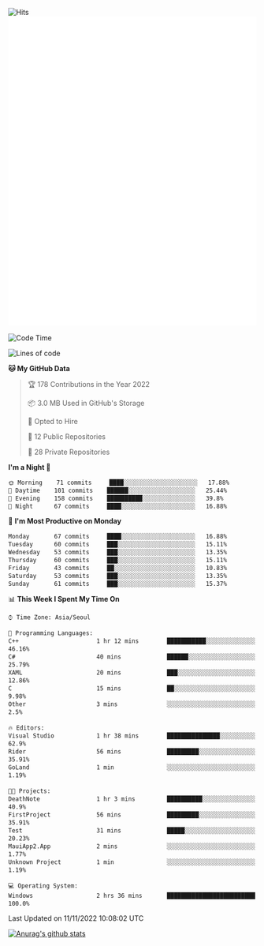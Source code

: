 ![Hits](https://hits.seeyoufarm.com/api/count/incr/badge.svg?url=https%3A%2F%2Fgithub.com%2Fkokose1234&count_bg=%2379C83D&title_bg=%23555555&icon=apple.svg&icon_color=%23E7E7E7&title=hits&edge_flat=false)
<br/>
![Metrics](https://github.com/kokose1234/kokose1234/blob/main/github-metrics.svg)

<!--START_SECTION:waka-->
![Code Time](http://img.shields.io/badge/Code%20Time-712%20hrs%2055%20mins-blue)

![Lines of code](https://img.shields.io/badge/From%20Hello%20World%20I%27ve%20Written-911%20Thousand%20lines%20of%20code-blue)

**🐱 My GitHub Data** 

> 🏆 178 Contributions in the Year 2022
 > 
> 📦 3.0 MB Used in GitHub's Storage 
 > 
> 💼 Opted to Hire
 > 
> 📜 12 Public Repositories 
 > 
> 🔑 28 Private Repositories  
 > 
**I'm a Night 🦉** 

```text
🌞 Morning    71 commits     ████░░░░░░░░░░░░░░░░░░░░░   17.88% 
🌆 Daytime    101 commits    ██████░░░░░░░░░░░░░░░░░░░   25.44% 
🌃 Evening    158 commits    ██████████░░░░░░░░░░░░░░░   39.8% 
🌙 Night      67 commits     ████░░░░░░░░░░░░░░░░░░░░░   16.88%

```
📅 **I'm Most Productive on Monday** 

```text
Monday       67 commits     ████░░░░░░░░░░░░░░░░░░░░░   16.88% 
Tuesday      60 commits     ███░░░░░░░░░░░░░░░░░░░░░░   15.11% 
Wednesday    53 commits     ███░░░░░░░░░░░░░░░░░░░░░░   13.35% 
Thursday     60 commits     ███░░░░░░░░░░░░░░░░░░░░░░   15.11% 
Friday       43 commits     ██░░░░░░░░░░░░░░░░░░░░░░░   10.83% 
Saturday     53 commits     ███░░░░░░░░░░░░░░░░░░░░░░   13.35% 
Sunday       61 commits     ███░░░░░░░░░░░░░░░░░░░░░░   15.37%

```


📊 **This Week I Spent My Time On** 

```text
⌚︎ Time Zone: Asia/Seoul

💬 Programming Languages: 
C++                      1 hr 12 mins        ███████████░░░░░░░░░░░░░░   46.16% 
C#                       40 mins             ██████░░░░░░░░░░░░░░░░░░░   25.79% 
XAML                     20 mins             ███░░░░░░░░░░░░░░░░░░░░░░   12.86% 
C                        15 mins             ██░░░░░░░░░░░░░░░░░░░░░░░   9.98% 
Other                    3 mins              ░░░░░░░░░░░░░░░░░░░░░░░░░   2.5%

🔥 Editors: 
Visual Studio            1 hr 38 mins        ███████████████░░░░░░░░░░   62.9% 
Rider                    56 mins             █████████░░░░░░░░░░░░░░░░   35.91% 
GoLand                   1 min               ░░░░░░░░░░░░░░░░░░░░░░░░░   1.19%

🐱‍💻 Projects: 
DeathNote                1 hr 3 mins         ██████████░░░░░░░░░░░░░░░   40.9% 
FirstProject             56 mins             █████████░░░░░░░░░░░░░░░░   35.91% 
Test                     31 mins             █████░░░░░░░░░░░░░░░░░░░░   20.23% 
MauiApp2.App             2 mins              ░░░░░░░░░░░░░░░░░░░░░░░░░   1.77% 
Unknown Project          1 min               ░░░░░░░░░░░░░░░░░░░░░░░░░   1.19%

💻 Operating System: 
Windows                  2 hrs 36 mins       █████████████████████████   100.0%

```


 Last Updated on 11/11/2022 10:08:02 UTC
<!--END_SECTION:waka-->

[![Anurag's github stats](https://github-readme-stats.vercel.app/api?username=kokose1234&theme=dracula)](https://github.com/anuraghazra/github-readme-stats)



	

